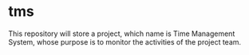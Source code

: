 # tms
This repository will store a project, which name is Time Management  System, whose purpose is to monitor the activities of the project team.

